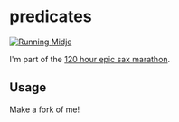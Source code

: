 # predicates

[![Running Midje](https://github.com/ziyunli/predicates/actions/workflows/midje.yml/badge.svg)](https://github.com/ziyunli/predicates/actions/workflows/midje.yml)

I'm part of the [120 hour epic sax marathon](http://iloveponies.github.com/120-hour-epic-sax-marathon/).

## Usage

Make a fork of me!

